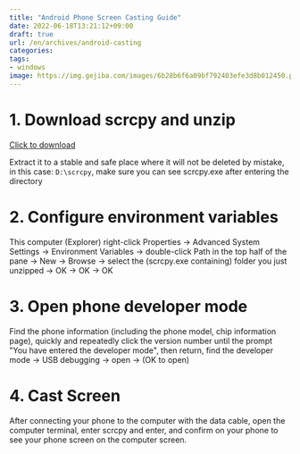 ```yaml
---
title: "Android Phone Screen Casting Guide"
date: 2022-06-18T13:21:12+09:00
draft: true
url: /en/archives/android-casting
categories: 
tags: 
- windows
image: https://img.gejiba.com/images/6b28b6f6a09bf792403efe3d8b012450.png
---
```


# 1. Download scrcpy and unzip

[Click to download](https://hub.fastgit.xyz/Genymobile/scrcpy/releases/download/v1.24/scrcpy-win64-v1.24.zip)

Extract it to a stable and safe place where it will not be deleted by mistake, in this case: ```D:\scrcpy```, make sure you can see scrcpy.exe after entering the directory

# 2. Configure environment variables

This computer (Explorer) right-click Properties → Advanced System Settings → Environment Variables → double-click Path in the top half of the pane → New → Browse → select the (scrcpy.exe containing) folder you just unzipped → OK → OK → OK

# 3. Open phone developer mode

Find the phone information (including the phone model, chip information page), quickly and repeatedly click the version number until the prompt "You have entered the developer mode", then return, find the developer mode → USB debugging → open → (OK to open)

# 4. Cast Screen

After connecting your phone to the computer with the data cable, open the computer terminal, enter scrcpy and enter, and confirm on your phone to see your phone screen on the computer screen.